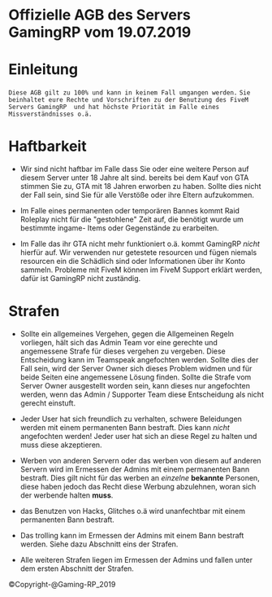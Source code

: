 # Offizielle AGB des Servers GamingRP vom 19.07.2019

# Einleitung
`Diese AGB gilt zu 100% und kann in keinem Fall umgangen werden.`
`Sie beinhaltet eure Rechte und Vorschriften zu der Benutzung des FiveM Servers GamingRP 
und hat höchste Priorität im Falle eines Missverständnisses o.ä.`
     
# Haftbarkeit
- Wir sind nicht haftbar im Falle dass Sie oder eine weitere Person auf diesem Server unter 18 Jahre alt sind.
bereits bei dem Kauf von GTA stimmen Sie zu, GTA mit 18 Jahren erworben zu haben.
Sollte dies nicht der Fall sein, sind Sie für alle Verstöße oder ihre Eltern aufzukommen.

- Im Falle eines permanenten oder temporären Bannes kommt Raid Roleplay nicht für die "gestohlene" Zeit auf,
die benötigt wurde um bestimmte ingame- Items oder Gegenstände zu erarbeiten.

- Im Falle das ihr GTA nicht mehr funktioniert o.ä. kommt GamingRP *nicht* hierfür auf.
Wir verwenden nur getestete resourcen und fügen niemals resourcen ein die Schädlich sind oder 
Informationen über ihr Konto sammeln. Probleme mit FiveM können im FiveM Support erklärt werden,
dafür ist GamingRP nicht zuständig.

# Strafen
- Sollte ein allgemeines Vergehen, gegen die Allgemeinen Regeln vorliegen, hält sich das Admin Team vor eine gerechte
und angemessene Strafe für dieses vergehen zu vergeben. Diese Entscheidung kann im Teamspeak angefochten werden.
Sollte dies der Fall sein, wird der Server Owner sich dieses Problem widmen und für beide Seiten eine angemessene Lösung finden. Sollte die Strafe vom Server Owner ausgestellt worden sein, kann dieses nur angefochten werden, wenn das Admin / Supporter Team diese Entscheidung als nicht gerecht einstuft.


- Jeder User hat sich freundlich zu verhalten, schwere Beleidungen werden mit einem permanenten Bann bestraft.
Dies kann *nicht* angefochten werden! Jeder user hat sich an diese Regel zu halten und muss diese akzeptieren.

- Werben von anderen Servern oder das werben von diesem auf anderen Servern wird im Ermessen der Admins mit einem
permanenten Bann bestraft. Dies gilt nicht für das werben an *einzelne* **bekannte** Personen, diese haben jedoch das
Recht diese Werbung abzulehnen, woran sich der werbende halten **muss**.

- das Benutzen von Hacks, Glitches o.ä wird unanfechtbar mit einem permanenten Bann bestraft.

- Das trolling kann im Ermessen der Admins mit einem Bann bestraft werden. Siehe dazu Abschnitt eins der Strafen.

- Alle weiteren Strafen liegen im Ermessen der Admins und fallen unter dem ersten Abschnitt der Strafen.

©Copyright-@Gaming-RP_2019
